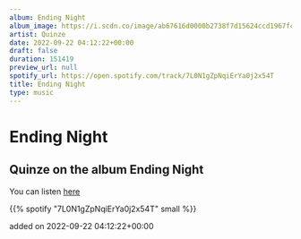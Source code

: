 ```yaml
---
album: Ending Night
album_image: https://i.scdn.co/image/ab67616d0000b2738f7d15624ccd1967fc824467
artist: Quinze
date: 2022-09-22 04:12:22+00:00
draft: false
duration: 151419
preview_url: null
spotify_url: https://open.spotify.com/track/7L0N1gZpNqiErYa0j2x54T
title: Ending Night
type: music
---
```



# Ending Night

## Quinze on the album Ending Night

You can listen [here](https://open.spotify.com/track/7L0N1gZpNqiErYa0j2x54T)

{{% spotify "7L0N1gZpNqiErYa0j2x54T" small %}}

added on 2022-09-22 04:12:22+00:00